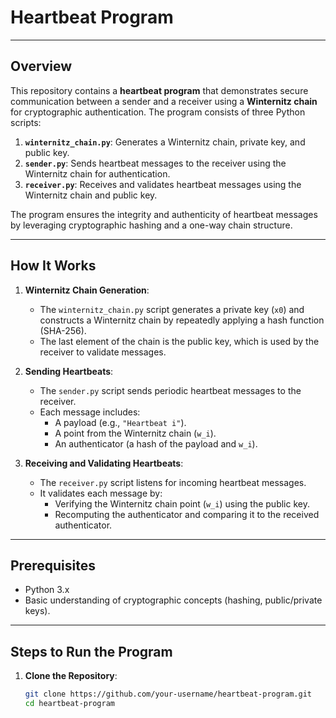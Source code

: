 # Heartbeat Program

---

## Overview
This repository contains a **heartbeat program** that demonstrates secure communication between a sender and a receiver using a **Winternitz chain** for cryptographic authentication. The program consists of three Python scripts:

1. **`winternitz_chain.py`**: Generates a Winternitz chain, private key, and public key.
2. **`sender.py`**: Sends heartbeat messages to the receiver using the Winternitz chain for authentication.
3. **`receiver.py`**: Receives and validates heartbeat messages using the Winternitz chain and public key.

The program ensures the integrity and authenticity of heartbeat messages by leveraging cryptographic hashing and a one-way chain structure.

---

## How It Works
1. **Winternitz Chain Generation**:
   - The `winternitz_chain.py` script generates a private key (`x0`) and constructs a Winternitz chain by repeatedly applying a hash function (SHA-256).
   - The last element of the chain is the public key, which is used by the receiver to validate messages.

2. **Sending Heartbeats**:
   - The `sender.py` script sends periodic heartbeat messages to the receiver.
   - Each message includes:
     - A payload (e.g., `"Heartbeat i"`).
     - A point from the Winternitz chain (`w_i`).
     - An authenticator (a hash of the payload and `w_i`).

3. **Receiving and Validating Heartbeats**:
   - The `receiver.py` script listens for incoming heartbeat messages.
   - It validates each message by:
     - Verifying the Winternitz chain point (`w_i`) using the public key.
     - Recomputing the authenticator and comparing it to the received authenticator.

---

## Prerequisites
- Python 3.x
- Basic understanding of cryptographic concepts (hashing, public/private keys).

---

## Steps to Run the Program

1. **Clone the Repository**:
   ```bash
   git clone https://github.com/your-username/heartbeat-program.git
   cd heartbeat-program

   

